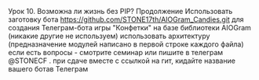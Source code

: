 Урок 10. Возможна ли жизнь без PIP? Продолжение
Использовать заготовку бота https://github.com/STONE17th/AIOGram_Candies.git
для создания Телеграм-бота игры "Конфетки" на базе библиотеки AIOGram (никакие другие не используем)
использовать архитектуру (предназначение модулей написано в первой строке каждого файла)
если есть вопросы - смотрите семинар или пишите в телеграм @STONECF
.
при сдаче вместе с ссылкой на гит, кидайте название вашего ботав Телеграм